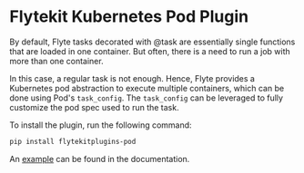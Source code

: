 # Flytekit Kubernetes Pod Plugin

By default, Flyte tasks decorated with @task are essentially single functions that are loaded in one container. But often, there is a need to run a job with more than one container.

In this case, a regular task is not enough. Hence, Flyte provides a Kubernetes pod abstraction to execute multiple containers, which can be done using Pod's `task_config`. The `task_config` can be leveraged to fully customize the pod spec used to run the task.

To install the plugin, run the following command:

```bash
pip install flytekitplugins-pod
```

An [example](https://docs.flyte.org/projects/cookbook/en/latest/auto/integrations/kubernetes/pod/pod.html) can be found in the documentation.
